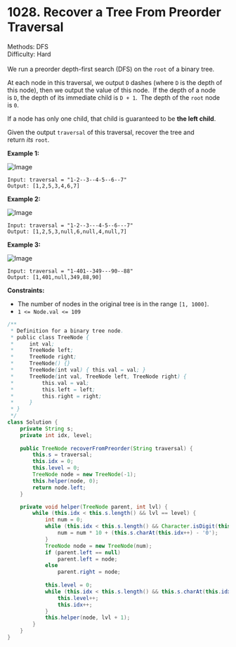 # 1028. Recover a Tree From Preorder Traversal  

  Methods: DFS </br> Difficulty: Hard </br> </br>We run a preorder depth-first search (DFS) on the `root` of a binary tree.

At each node in this traversal, we output `D` dashes (where `D` is the depth of this node), then we output the value of this node.  If the depth of a node is `D`, the depth of its immediate child is `D + 1`.  The depth of the `root` node is `0`.

If a node has only one child, that child is guaranteed to be **the left child**.

Given the output `traversal` of this traversal, recover the tree and return *its* `root`.

**Example 1:**

![Image](https://assets.leetcode.com/uploads/2024/09/10/recover_tree_ex1.png)

```plain text
Input: traversal = "1-2--3--4-5--6--7"
Output: [1,2,5,3,4,6,7]
```

**Example 2:**

![Image](https://assets.leetcode.com/uploads/2024/09/10/recover_tree_ex2.png)

```plain text
Input: traversal = "1-2--3---4-5--6---7"
Output: [1,2,5,3,null,6,null,4,null,7]
```

**Example 3:**

![Image](https://assets.leetcode.com/uploads/2024/09/10/recover_tree_ex3.png)

```plain text
Input: traversal = "1-401--349---90--88"
Output: [1,401,null,349,88,90]
```

**Constraints:**

- The number of nodes in the original tree is in the range `[1, 1000]`.
- `1 <= Node.val <= 109`
```java
/**
 * Definition for a binary tree node.
 * public class TreeNode {
 *     int val;
 *     TreeNode left;
 *     TreeNode right;
 *     TreeNode() {}
 *     TreeNode(int val) { this.val = val; }
 *     TreeNode(int val, TreeNode left, TreeNode right) {
 *         this.val = val;
 *         this.left = left;
 *         this.right = right;
 *     }
 * }
 */
class Solution {
    private String s;
    private int idx, level;
    
    public TreeNode recoverFromPreorder(String traversal) {
        this.s = traversal;
        this.idx = 0;
        this.level = 0;
        TreeNode node = new TreeNode(-1);
        this.helper(node, 0);
        return node.left;
    }

    private void helper(TreeNode parent, int lvl) {
        while (this.idx < this.s.length() && lvl == level) {
            int num = 0;
            while (this.idx < this.s.length() && Character.isDigit(this.s.charAt(this.idx))) {
                num = num * 10 + (this.s.charAt(this.idx++) - '0');
            }
            TreeNode node = new TreeNode(num);
            if (parent.left == null)
                parent.left = node;
            else
                parent.right = node;
            
            this.level = 0;
            while (this.idx < this.s.length() && this.s.charAt(this.idx) == '-') {
                this.level++;
                this.idx++;
            }
            this.helper(node, lvl + 1);
        }
    }
}
```

